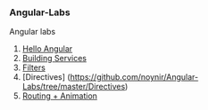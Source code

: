 ### Angular-Labs
Angular labs

1. [Hello Angular](https://github.com/noynir/Angular-Labs/tree/master/HelloAngular) 
2. [Building Services](https://github.com/noynir/Angular-Labs/tree/master/BuildingServices)
3. [Filters](https://github.com/noynir/Angular-Labs/tree/master/Filters)
4. [Directives] (https://github.com/noynir/Angular-Labs/tree/master/Directives)
5. [Routing + Animation](https://github.com/noynir/Angular-Labs/tree/master/Routing-Animation)

